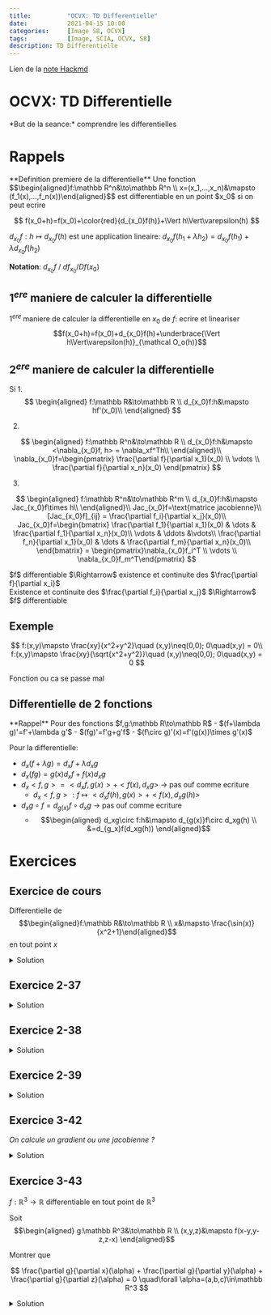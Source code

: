 ```yaml
---
title:          "OCVX: TD Differentielle"
date:           2021-04-15 10:00
categories:     [Image S8, OCVX]
tags:           [Image, SCIA, OCVX, S8]
description: TD Differentielle
---
```


Lien de la [note Hackmd](https://hackmd.io/@lemasymasa/HkCxmdrLu)

# OCVX: TD Differentielle

<div class="alert alert-success" role="alert" markdown="1">
*But de la seance:* comprendre les differentielles
</div>

# Rappels
<div class="alert alert-info" role="alert" markdown="1">
**Definition premiere de la differentielle**
Une fonction $$\begin{aligned}f:\mathbb R^n&\to\mathbb R^n \\ x=(x_1,...,x_n)&\mapsto (f_1(x),...,f_n(x))\end{aligned}$$ est differentiable en un point $x_0$ si on peut ecrire 

$$
f(x_0+h)=f(x_0)+\color{red}{d_{x_0}f(h)}+\Vert h\Vert\varepsilon(h)
$$

$d_{x_0}f:h\mapsto d_{x_0}f(h)$ est une application lineaire: $d_{x_0}f(h_1+\lambda h_2)=d_{x_0}f(h_1)+\lambda d_{x_0}f(h_2)$
</div>

**Notation**: $d_{x_0}f$ / $df_{x_0} / Df(x_0)$

## $1^{ere}$ maniere de calculer la differentielle

$1^{ere}$ maniere de calculer la differentielle en $x_0$ de $f$: ecrire et lineariser $$f(x_0+h)=f(x_0)+d_{x_0}f(h)+\underbrace{\Vert h\Vert\varepsilon(h)}_{\mathcal O_o(h)}$$

## $2^{ere}$ maniere de calculer la differentielle
Si 
1.
$$
\begin{aligned} 
f:\mathbb R&\to\mathbb R \\ 
d_{x_0}f:h&\mapsto hf'(x_0)\\ 
\end{aligned}
$$

2.
$$
\begin{aligned} 
f:\mathbb R^n&\to\mathbb R \\ 
d_{x_0}f:h&\mapsto <\nabla_{x_0}f, h> = \nabla_xf^Th\\ 
\end{aligned}\\
\nabla_{x_0}f=\begin{pmatrix} \frac{\partial f}{\partial x_1}(x_0) \\ \vdots \\ \frac{\partial f}{\partial x_n}(x_0) \end{pmatrix}
$$

3.
$$
\begin{aligned} 
f:\mathbb R^n&\to\mathbb R^m \\ 
d_{x_0}f:h&\mapsto Jac_{x_0}f\times h\\ 
\end{aligned}\\
Jac_{x_0}f=\text{matrice jacobienne}\\
[Jac_{x_0}f]_{ij} = \frac{\partial f_i}{\partial x_j}(x_0)\\
Jac_{x_0}f=\begin{bmatrix}
\frac{\partial f_1}{\partial x_1}(x_0) & \dots & \frac{\partial f_1}{\partial x_n}(x_0)\\
\vdots & \ddots &\vdots\\
\frac{\partial f_n}{\partial x_1}(x_0) & \dots & \frac{\partial f_m}{\partial x_n}(x_0)\\
\end{bmatrix} = \begin{pmatrix}\nabla_{x_0}f_i^T \\ \vdots \\ \nabla_{x_0}f_m^T\end{pmatrix}
$$

<div class="alert alert-success" role="alert" markdown="1">
$f$ differentiable $\Rightarrow$ existence et continuite des $\frac{\partial f}{\partial x_i}$
</div>

<div class="alert alert-danger" role="alert" markdown="1">
Existence et continuite des $\frac{\partial f_i}{\partial x_j}$ $\Rightarrow$ $f$ differentiable
</div>

## Exemple

$$
f:(x,y)\mapsto \frac{xy}{x^2+y^2}\quad (x,y)\neq(0,0); 0\quad(x,y) = 0\\
f:(x,y)\mapsto \frac{xy}{\sqrt{x^2+y^2}}\quad (x,y)\neq(0,0); 0\quad(x,y) = 0
$$

<div class="alert alert-warning" role="alert" markdown="1">
Fonction ou ca se passe mal
</div>

## Differentielle de 2 fonctions
<div class="alert alert-info" role="alert" markdown="1">
**Rappel**
Pour des fonctions $f,g:\mathbb R\to\mathbb R$
- $(f+\lambda g)'=f'+\lambda g'$
- $(fg)'=f'g+g'f$
- $(f\circ g)'(x)=f'(g(x))\times g'(x)$

Pour la differentielle:
- $d_x(f+\lambda g)=d_xf+\lambda d_xg$
- $d_x(fg)=g(x)d_xf+f(x)d_xg$
- $d_x<f,g>=<d_xf,g(x)> + <f(x),d_xg>$ $\to$ pas ouf comme ecriture
    - $d_x<f,g>:f\mapsto <d_xf(h),g(x)> + <f(x),d_xg(h)>$
- $d_xg\circ f=d_{g(x)}f\circ d_xg$ $\to$ pas ouf comme ecriture
    - $$\begin{aligned} d_xg\circ f:h&\mapsto d_{g(x)}f\circ d_xg(h) \\ &=d_{g_x}f(d_xg(h)) \end{aligned}$$
</div>

# Exercices

## Exercice de cours
Differentielle de $$\begin{aligned}f:\mathbb R&\to\mathbb R \\ x&\mapsto \frac{\sin(x)}{x^2+1}\end{aligned}$$ en tout point $x$

<details markdown="1">
<summary>Solution</summary>

<div class="alert alert-info" role="alert" markdown="1">
**Rappel**

$$
\biggr(\frac{u(x)}{v(x)}\biggr)' = \frac{u'(x)v(x)-u(x)v'(x)}{v^2(x)}
$$
</div>

*Seconde methode:*
<div class="alert alert-danger" role="alert" markdown="1">
**Moyen memo technique**
- si(mple) $\to$ $\cos$
- co(mplique) $\to$ $-\sin$
</div>

$$
\begin{aligned}
f'(x) & =\frac{\cos(x)(x^2+1)-\sin(x)2x}{(x^2+1)^2}\\
&=\frac{(x^2+1)\cos(x)-2x\sin(x)}{(x^2+1)^2}
\end{aligned}\\
d_xf:h\mapsto hf'(x)
$$

*Premiere methode* (**mode bourrin**):
$$
f(x+h)=\frac{\sin(x+h)}{(x+h)^2+1}=\frac{\sin(x)\cos(h)+\cos(x)\sin(h)}{x^2+2xh+h^2+1}\\
\underbrace{\frac{\sin(x)\cos(h)}{(x^2+1)(1+\frac{2x}{x^2+1}h+\frac{h^2}{x^2+1})}}_{\text{premier terme}} + \underbrace{\frac{\cos(x)\sin(h)}{(x^2+1)(1+\frac{2x}{x^2+1}h+\underbrace{\frac{h^2}{x^2+1}}_{\mathcal o(h)})}}_{\text{second terme}}\\
\begin{aligned}
\text{Second terme }=&\frac{\cos(x)\sin(h)}{x^2+1}\underbrace{\frac{1}{(x^2+1)(1+\frac{2x}{x^2+1}h+o(h))}}_{1-\frac{2xh}{x^2+1}+o(h)}\quad\color{red}{\frac{1}{1+u}\sim 1-u+o(u)}\\
&\frac{\cos(x)\sin(h)}{x^2+1}\biggr(1-\frac{2xh}{x^2+1}+o(h)\biggr)\quad\color{red}{\sin(u)\sim u+o(u)}\\
&\frac{\cos(x)(h+o(h))}{x^2+1}\biggr(1-\frac{2xh}{x^2+1}+o(h)\biggr)\\
&= \frac{\cos(x)(h+o(h))}{x^2+1}-\underbrace{\frac{2xh}{x^2+1}\frac{\cos(x)(h+o(h))}{x^2+1}}_{o(h)}+o(h)\\
&= h\frac{\cos(x)}{x^2+1}+o(h)
\end{aligned}
$$

C'est que le second terme, on fait pas le premier parce qu'on a pas envie de crever.

</details>

## Exercice 2-37

<details markdown="1">
<summary>Solution</summary>
1.

$$
\begin{aligned}
f:\mathbb R^n&\to\mathbb R^m &A\in\mathcal M_{m,n}(\mathbb R)\\
x&\mapsto Ax+b &b\in\mathbb R^m
\end{aligned}\\
f(x+h)=A(x+h)+b=\underbrace{Ax+b}_{f(x)} + \underbrace{Ah}_{\text{lineaire en }h}\\
\begin{aligned}
d_xf:h&\mapsto Ah\\
d_xf(h)&=Jac_xf\times h
\end{aligned}
\biggr\text{}} Jac_xf=A
$$

2.

$$
\begin{aligned}
f:\mathbb R^n&\to\mathbb R \quad A\in\mathcal M_{n}(\mathbb R) \text{ symetrique}\\
x&\mapsto x^TAx
\end{aligned}\\
\begin{aligned}
f(x+h)&=(x+h)^TA(x+h)\\
&= \underbrace{x^TAx}_{f(x)} + \underbrace{x^TAh}_{\in\mathbb R} + \underbrace{h^TAx}_{\in\mathbb R} + \underbrace{h^TAh}_{= (h^TAx)^T=x^TA^Th=x^TAh}\\
&= f(x) + \underbrace{2x^TAh}_{d_xf(h)}+\underbrace{hTAh}_{o(h)}
\end{aligned}\\
\begin{aligned}
d_xf:h&\mapsto 2x^TAh\\
d_xf(h)&=2x^TAh = <\nabla_xf,h> = \nabla_xf^Th\\
&\to \nabla_xf^T=2x^TA\\
&\to \nabla_xf = 2A^Tx
\end{aligned}\\
$$

3.

$$
\begin{aligned}
f:\mathcal M_n(\mathbb R)&\to\mathbb R\\
X&\mapsto tr^2(X)
\end{aligned}\\
\begin{aligned}
f(X+H) &= tr^2(X+H) = (tr(X+H))^2 = (tr(X)+tr(H))^2\\
&= \underbrace{tr^2(X)}_{f(X)} + \underbrace{2tr(X)tr(H)}_{d_Xf(H)}+\underbrace{tr^2(H)}_{o(h)}
\end{aligned}\\
\begin{aligned}
d_Xf:H&\mapsto 2tr(X)tr(H)\\
d_Xf(H)&=\nabla_Xf^TH=2tr(X)tr(H)
\end{aligned}
$$

4.

$$
\begin{aligned}
f:\mathcal M_n(\mathbb R)&\to M_n(\mathbb R)\\
B&\mapsto tr(AB)B
\end{aligned}\\
\begin{aligned}
f(B+H)&= tr(A(B+H))(B+H) = tr(AB+AH)(B+H)\\
&= \underbrace{tr(AB)B}_{f(B)} + \underbrace{tr(AB)H + tr(AH)B}_{d_Bf(H)} + \underbrace{tr(AH)H}_{o(h)}
\end{aligned}\\
\begin{aligned}
d_Bf:H&\mapsto tr(AB)H + tr(AH)B\\
d_Bf(H)&=Jac_B(f)\times H
\end{aligned}
$$

</details>

## Exercice 2-38

<details markdown="1">
<summary>Solution</summary>

$$
\begin{aligned}
f:\mathbb R^n&\to\mathbb R^n &A\in\mathcal M_n(\mathbb R\\
X&\mapsto <\color{blue}{\underbrace{AX+b}_{f_1(X)}}, \color{red}{\underbrace{tr(A)X}_{f_2(X)}}> &b\in\mathbb R^n
\end{aligned}
$$

<div class="alert alert-info" role="alert" markdown="1">
**Rappel**

$$
d_x<f,g>:h\mapsto<d_xf(h),g(x)> + <f(x),d_xg(h)>
$$
</div>

$$
d_xf_1:h\mapsto \color{green}{Ah}\\
f_2(x+h) = tr(A)(x+h)=tr(A)x+\underbrace{tr(A)h}_{d_xf_2:h\mapsto \color{orange}{tr(A)h}}
$$

Donc:

$$
\begin{aligned}
d_xf:h\mapsto d_x<f_1,f_2>(h)&= <\color{green}{d_xf_1(h)},\color{red}{f_2(x)}> + <\color{blue}{f_1(x)},\color{orange}{d_xf_2(h)}>\\
&= <Ah,tr(A)x> + <Ax+b,tr(A)h>
\end{aligned}\\
d_xf:h\mapsto <Ah,tr(A)x> + <Ax+b,tr(A)h>
$$

</details>

## Exercice 2-39

<details markdown="1">
<summary>Solution</summary>

1.

$$
\begin{aligned}
g:\mathbb R^n&\to \mathbb R\\
x&\mapsto \frac{1}{x^Tx+1}
\end{aligned}\\
$$

<div class="alert alert-info" role="alert" markdown="1">
**Rappel**

$$
d_xf\circ g = d_{g(x)}f\circ d_xg\\
d_xf\circ g(h) = d_{g(x)}f(d_xg(h))
$$
</div>

$$
g(x) = b\circ a(x)\\
\begin{aligned}
a:\mathbb R^n&\to \mathbb R\\
x&\mapsto x^Tx+1\\
d_xa:h&\mapsto 2x^Th 
\end{aligned}\\
\begin{aligned}
b:\mathbb R&\to \mathbb R\\
x&\mapsto \frac{1}{x}\\
d_xb:h&\mapsto hb'(x) = -\frac{1}{x^2}h 
\end{aligned}\\
d_xb(h) = -\frac{1}{x^2}h \quad d_xa(h)=2x^Th\\
\begin{aligned}
d_xb\circ a(h)&=d_{a(x)}b(\underbrace{d_xa(h)}_{y})\\
&= d_{a(x)}b(y)\\
&= -\frac{1}{(a(x))^2}y\\
&= -\frac{1}{(x^Tx+1)^2}y\\
&= -\frac{1}{(x^Tx+1)^2}2x^Th\\
\to d_xg:h&\mapsto-\frac{2x^Th}{(x^tx+1)^2}\equiv \biggr(\frac{1}{u(x)}\biggr)' = -\frac{u'(x)}{u(x)}
\end{aligned}
$$

2.

$$
\begin{aligned}
f:\mathbb R^n&\to \mathbb R\\
x&\mapsto \cos^2(x^TAx)
\end{aligned}\\
f(x) = b\circ a(x)\\
\begin{aligned}
a:\mathbb R^n&\to \mathbb R\\
x&\mapsto x^TAx\\
d_xa:h&\mapsto 2x^TAh\\
b:\mathbb R&\to \mathbb R\\
x&\mapsto \cos^2(x)\\
d_xb:h&\mapsto hb'(x) = -2\cos(x)\sin(x)h = -sin(2x)h
\end{aligned}\\
\begin{aligned}
d_xf(h) = d_xb\circ a(h) = d_{a(x)}b(\underbrace{d_xa(h)}_{y}) = d_{a(x)}b(y) &= -\sin(2a(x))y\\
&= -\sin(2x^TAx)y\\
&= -\sin(2x^TAx)2x^TAh
\end{aligned}
$$

</details>

## Exercice 3-42
*On calcule un gradient ou une jacobienne ?*

<details markdown="1">
<summary>Solution</summary>

1. Gradient
2. Jacobienne
3. Jacobienne
4. Gradient
5. Gradient
6. Gradient

</details>

## Exercice 3-43

$f:\mathbb R^3\to\mathbb R$ differentiable en tout point de $\mathbb R^3$

Soit $$\begin{aligned} g:\mathbb R^3&\to\mathbb R \\ (x,y,z)&\mapsto f(x-y,y-z,z-x) \end{aligned}$$

Montrer que 

$$
\frac{\partial g}{\partial x}(\alpha) + \frac{\partial g}{\partial y}(\alpha) + \frac{\partial g}{\partial z}(\alpha) = 0 \quad\forall \alpha=(a,b,c)\in\mathbb R^3
$$

<details markdown="1">
<summary>Solution</summary>

$$
\begin{aligned}
g(x,y,z) &=f(x-y,y-z,z-x)\\
&=f\circ u(x,y,z)
\end{aligned}
$$

avec $$\begin{aligned} u:\mathbb R^3&\to\mathbb R^3 \\ (x,y,z)&\mapsto (x-y,y-z,z-x) \end{aligned}$$

On vient de voir que 

$$
d_{\alpha}g:h\mapsto d_{\alpha} f\circ u(h)=\underbrace{d_{u(\alpha)}f(d_{\alpha}u(h))}_{Jac_{\alpha}g\times h=Jac_{u(\alpha)}f\times Jac_{\alpha}u\times h\mapsto Jac_{\alpha}g=Jac_{\underbrace{u(\alpha)}_{\beta\in\mathbb R^3=u(\alpha)}}f\times Jac_{\alpha}(u)}\\
u(x,y,z)=(\overbrace{x-y}^{u_1}, \overbrace{y-z}^{u_2}, \overbrace{z-x}^{u_3})\\
Jac_{(x,y,z)}u=\begin{bmatrix} \frac{\partial u_i}{\partial x_j} \end{bmatrix} = \begin{bmatrix} 1 &-1&0 \\ 0 & 1 &-1 \\ -1&0&1 \end{bmatrix}\\
\begin{aligned}
Jac_{\beta}f&=\nabla_{\beta}f^T\\
&= (\frac{\partial f}{\partial x}(\beta), \frac{\partial f}{\partial y}(\beta), \frac{\partial f}{\partial z}(\beta))\\
Jac_{\alpha}g&=\nabla_{\alpha}g^T \\
&=(\frac{\partial g}{\partial x}(\alpha), \frac{\partial g}{\partial y}(\alpha), \frac{\partial g}{\partial z}(\alpha))\\
\nabla_{\alpha}g^T&=\nabla_{\beta}f^T
\begin{bmatrix}
1 &-1 & 0\\
0 & 1 &-1\\
-1 & 0 & 1
\end{bmatrix}\\
&= (\frac{\partial f}{\partial x}, \frac{\partial f}{\partial y}, \frac{\partial f}{\partial z})
\begin{bmatrix}
1 &-1 & 0\\
0 & 1 &-1\\
-1 & 0 & 1
\end{bmatrix}\\
&= (\frac{\partial f}{\partial x} - \frac{\partial f}{\partial z}, \frac{\partial f}{\partial y} - \frac{\partial f}{\partial x}, \frac{\partial f}{\partial z}- \frac{\partial f}{\partial y})\\
&= \frac{\partial g}{\partial x} + \frac{\partial g}{\partial y} + \frac{\partial g}{\partial z} = 0
\end{aligned}
$$

</details>